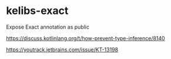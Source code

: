 # kelibs-exact
Expose Exact annotation as public

https://discuss.kotlinlang.org/t/how-prevent-type-inference/8140

https://youtrack.jetbrains.com/issue/KT-13198
